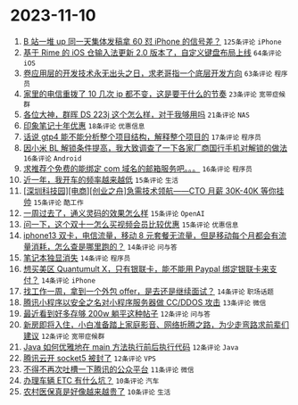 # 2023-11-10

1. [B 站一堆 up 同一天集体发稿拿 60 怼 iPhone 的信号差？](https://www.v2ex.com/t/990530) `125条评论` `iPhone`
1. [基于 Rime 的 iOS 仓输入法更新 2.0 版本了，自定义键盘布局上线](https://www.v2ex.com/t/990492) `64条评论` `iOS`
1. [卷应用层的开发技术永无出头之日，求老哥指一个底层开发方向](https://www.v2ex.com/t/990483) `63条评论` `程序员`
1. [家里的电信重拨了 10 几次 ip 都不变，这是要干什么的节奏](https://www.v2ex.com/t/990508) `23条评论` `宽带症候群`
1. [各位大神，群晖 DS 223j 这个怎么样，对于我够用吗](https://www.v2ex.com/t/990512) `21条评论` `NAS`
1. [印象笔记十年优惠](https://www.v2ex.com/t/990507) `18条评论` `优惠信息`
1. [话说 gtp4 能不能分析整个项目结构，解释整个项目的](https://www.v2ex.com/t/990666) `17条评论` `程序员`
1. [因小米 BL 解锁条件提高，我大致调查了一下各家厂商国行手机对解锁的做法](https://www.v2ex.com/t/990560) `16条评论` `Android`
1. [求推荐个免费的能绑定 com 域名的邮箱服务吧。。。](https://www.v2ex.com/t/990546) `16条评论` `程序员`
1. [近一年，我开车的频率越来越低](https://www.v2ex.com/t/990629) `15条评论` `生活`
1. [[深圳科技园][电商][创业之舟]急需技术领航——CTO 月薪 30K-40K 等你挂帅](https://www.v2ex.com/t/990610) `15条评论` `酷工作`
1. [一周过去了，通义灵码的效果怎么样](https://www.v2ex.com/t/990506) `15条评论` `OpenAI`
1. [问一下，这个双十一怎么买视频会员比较优惠](https://www.v2ex.com/t/990478) `15条评论` `优惠信息`
1. [iphone13 双卡，电信流量，移动 8 元套餐无流量，但是移动每个月都会有流量消耗，怎么查是哪里跑的？](https://www.v2ex.com/t/990518) `14条评论` `问与答`
1. [笔记本独显消失](https://www.v2ex.com/t/990500) `14条评论` `程序员`
1. [想买美区 Quantumult X，只有银联卡，能不能用 Paypal 绑定银联卡来支付？](https://www.v2ex.com/t/990497) `14条评论` `iPhone`
1. [找工作一周，拿到一个外包 offer，是去还是继续面试？](https://www.v2ex.com/t/990489) `14条评论` `职场话题`
1. [腾讯小程序以安全之名对小程序服务器做 CC/DDOS 攻击](https://www.v2ex.com/t/990513) `13条评论` `微信`
1. [最近看到好多存够 200w 躺平这种帖子](https://www.v2ex.com/t/990655) `12条评论` `问与答`
1. [新房即将入住，小白准备踏上家庭影音、网络折腾之路，为少走弯路求前辈们建议](https://www.v2ex.com/t/990647) `12条评论` `宽带症候群`
1. [Java 如何优雅地在 main 方法执行前后执行代码](https://www.v2ex.com/t/990640) `12条评论` `Java`
1. [腾讯云开 socket5 被封了](https://www.v2ex.com/t/990627) `12条评论` `VPS`
1. [不得不再次吐槽一下腾讯的公众平台](https://www.v2ex.com/t/990569) `11条评论` `微信`
1. [办理车辆 ETC 有什么坑？](https://www.v2ex.com/t/990625) `10条评论` `汽车`
1. [农村医保真是好像越来越贵了](https://www.v2ex.com/t/990583) `10条评论` `生活`
